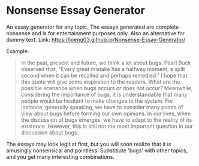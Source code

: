 # Nonsense Essay Generator
An essay generator for any topic. The essays generated are complete nonsense and is for entertainment purposes only. Also an alternative for dummy text.
Link: https://joeng03.github.io/Nonsense-Essay-Generator/

Example:
>  In the past, present and future, we think a lot about bugs. Pearl Buck observed that, "Every great mistake has a halfway moment, a split second when it can be recalled and perhaps remedied." I hope that this quote will give some inspiration to the readers. What are the possible scenarios when bugs occurs or does not occur? Meanwhile, considering the importance of bugs, it is understandable that many people would be hesitant to make changes to the system. For instance, generally speaking, we have to consider many points of view about bugs before forming our own opinions. In our lives, when the discussion of bugs emerges, we have to adapt to the reality of its existence. However, this is still not the most important question in our discussion about bugs.

The essays may look legit at first, but you will soon realize that it is amusingly nonsensical and pointless. Substitiute 'bugs' with other topics, and you get many interesting combinations. 
